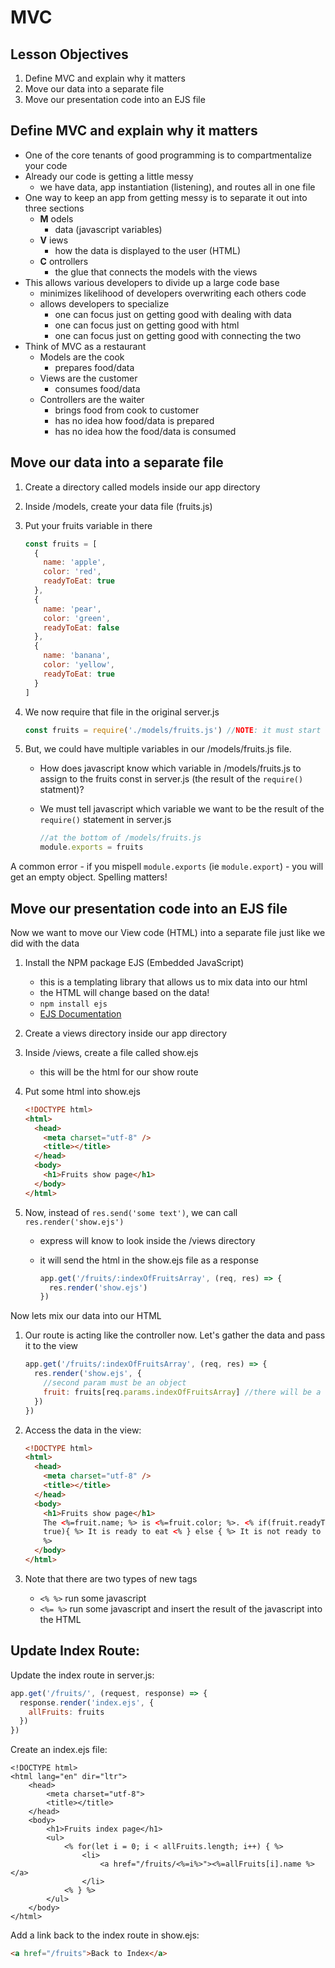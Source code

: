 # MVC

## Lesson Objectives

1. Define MVC and explain why it matters
1. Move our data into a separate file
1. Move our presentation code into an EJS file

## Define MVC and explain why it matters

- One of the core tenants of good programming is to compartmentalize your code
- Already our code is getting a little messy
  - we have data, app instantiation (listening), and routes all in one file
- One way to keep an app from getting messy is to separate it out into three sections
  - **M** odels
    - data (javascript variables)
  - **V** iews
    - how the data is displayed to the user (HTML)
  - **C** ontrollers
    - the glue that connects the models with the views
- This allows various developers to divide up a large code base
  - minimizes likelihood of developers overwriting each others code
  - allows developers to specialize
    - one can focus just on getting good with dealing with data
    - one can focus just on getting good with html
    - one can focus just on getting good with connecting the two
- Think of MVC as a restaurant
  - Models are the cook
    - prepares food/data
  - Views are the customer
    - consumes food/data
  - Controllers are the waiter
    - brings food from cook to customer
    - has no idea how food/data is prepared
    - has no idea how the food/data is consumed

## Move our data into a separate file

1. Create a directory called models inside our app directory
1. Inside /models, create your data file (fruits.js)
1. Put your fruits variable in there

   ```javascript
   const fruits = [
     {
       name: 'apple',
       color: 'red',
       readyToEat: true
     },
     {
       name: 'pear',
       color: 'green',
       readyToEat: false
     },
     {
       name: 'banana',
       color: 'yellow',
       readyToEat: true
     }
   ]
   ```

1. We now require that file in the original server.js

   ```javascript
   const fruits = require('./models/fruits.js') //NOTE: it must start with ./ if it's just a file, not an NPM package
   ```

1. But, we could have multiple variables in our /models/fruits.js file.

   - How does javascript know which variable in /models/fruits.js to assign to the fruits const in server.js (the result of the `require()` statment)?
   - We must tell javascript which variable we want to be the result of the `require()` statement in server.js

     ```javascript
     //at the bottom of /models/fruits.js
     module.exports = fruits
     ```

A common error - if you mispell `module.exports` (ie `module.export`) - you will get an empty object. Spelling matters!

## Move our presentation code into an EJS file

Now we want to move our View code (HTML) into a separate file just like we did with the data

1. Install the NPM package EJS (Embedded JavaScript)
   - this is a templating library that allows us to mix data into our html
   - the HTML will change based on the data!
   - `npm install ejs`
   - [EJS Documentation](https://ejs.co/)
1. Create a views directory inside our app directory
1. Inside /views, create a file called show.ejs
   - this will be the html for our show route
1. Put some html into show.ejs

   ```html
   <!DOCTYPE html>
   <html>
     <head>
       <meta charset="utf-8" />
       <title></title>
     </head>
     <body>
       <h1>Fruits show page</h1>
     </body>
   </html>
   ```

1. Now, instead of `res.send('some text')`, we can call `res.render('show.ejs')`

   - express will know to look inside the /views directory
   - it will send the html in the show.ejs file as a response

     ```javascript
     app.get('/fruits/:indexOfFruitsArray', (req, res) => {
       res.render('show.ejs')
     })
     ```

Now lets mix our data into our HTML

1. Our route is acting like the controller now. Let's gather the data and pass it to the view

   ```javascript
   app.get('/fruits/:indexOfFruitsArray', (req, res) => {
     res.render('show.ejs', {
       //second param must be an object
       fruit: fruits[req.params.indexOfFruitsArray] //there will be a variable available inside the ejs file called fruit, its value is fruits[req.params.indexOfFruitsArray]
     })
   })
   ```

1. Access the data in the view:

   ```html
   <!DOCTYPE html>
   <html>
     <head>
       <meta charset="utf-8" />
       <title></title>
     </head>
     <body>
       <h1>Fruits show page</h1>
       The <%=fruit.name; %> is <%=fruit.color; %>. <% if(fruit.readyToEat ===
       true){ %> It is ready to eat <% } else { %> It is not ready to eat <% }
       %>
     </body>
   </html>
   ```

1. Note that there are two types of new tags
   - `<% %>` run some javascript
   - `<%= %>` run some javascript and insert the result of the javascript into the HTML

## Update Index Route:

Update the index route in server.js:

```javascript
app.get('/fruits/', (request, response) => {
  response.render('index.ejs', {
    allFruits: fruits
  })
})
```

Create an index.ejs file:

```ejs
<!DOCTYPE html>
<html lang="en" dir="ltr">
    <head>
        <meta charset="utf-8">
        <title></title>
    </head>
    <body>
        <h1>Fruits index page</h1>
        <ul>
            <% for(let i = 0; i < allFruits.length; i++) { %>
                <li>
                    <a href="/fruits/<%=i%>"><%=allFruits[i].name %></a>
                </li>
            <% } %>
        </ul>
    </body>
</html>
```

Add a link back to the index route in show.ejs:

```html
<a href="/fruits">Back to Index</a>
```
